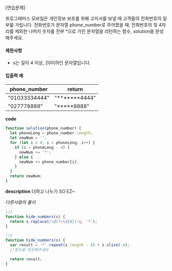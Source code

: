 [연습문제]

프로그래머스 모바일은 개인정보 보호를 위해 고지서를 보낼 때 고객들의 전화번호의 일부를 가립니다.
전화번호가 문자열 phone_number로 주어졌을 때, 전화번호의 뒷 4자리를 제외한 나머지 숫자를 전부 \*으로 가린 문자열을 리턴하는 함수, solution을 완성해주세요.

#### 제한사항

- s는 길이 4 이상, 20이하인 문자열입니다.

#### 입출력 예

| phone_number  | return           |
| ------------- | ---------------- |
| "01033334444" | "**\*\*\***4444" |
| "027778888"   | "**\***8888"     |

**code**

```js
function solution(phone_number) {
  let phoneLeng = phone_number.length;
  let newNum = '';
  for (let i = 0; i < phoneLeng; i++) {
    if (i < phoneLeng - 4) {
      newNum += '*';
    } else {
      newNum += phone_number[i];
    }
  }
  return newNum;
}
```

**description**
더하고 나누기
SO EZ~

_다른사람의 풀이_

```js
//1
function hide_numbers(s) {
  return s.replace(/\d(?=\d{4})/g, '*');
}

//2
function hide_numbers(s) {
  var result = '*'.repeat(s.length - 4) + s.slice(-4);
  //함수를 완성해주세요

  return result;
}
```

